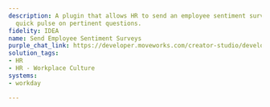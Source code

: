 ```yaml
---
description: A plugin that allows HR to send an employee sentiment survey to get a
  quick pulse on pertinent questions.
fidelity: IDEA
name: Send Employee Sentiment Surveys
purple_chat_link: https://developer.moveworks.com/creator-studio/developer-tools/purple-chat?purple_chat_v1=%7B%22messages%22%3A%5B%7B%22from%22%3A%22USER%22%2C%22text%22%3A%22Send+pulse+survey+to+Engineering+team%22%7D%2C%7B%22from%22%3A%22BOT%22%2C%22text%22%3A%22I+can+do+that.+Please+provide+the+question+and+options+for+the+survey.%22%7D%2C%7B%22from%22%3A%22USER%22%2C%22text%22%3A%22On+average%2C+how+many+days+a+week+are+you+coming+into+the+office%3F+Options%3A+Fully+Remote%2C+1-2+days%2C+3-4+days%2C+Everyday%22%7D%2C%7B%22from%22%3A%22BOT%22%2C%22text%22%3A%22%3Cp%3EGot+it.+Here%27s+the+pulse+survey+question+and+options%3A%3Cbr%3E%3C%2Fp%3E%22%2C%22cards%22%3A%5B%7B%22title%22%3A%22%3Cp%3EPulse+Survey+Question%3Cbr%3E%3C%2Fp%3E%22%2C%22text%22%3A%22%3Cp%3E%3Cb%3EQuestion%3A%3C%2Fb%3E+On+average%2C+how+many+days+a+week+are+you+coming+into+the+office%3F%3Cbr%3E%3Cb%3EOptions%3A%3C%2Fb%3E+Fully+Remote%2C+1-2+days%2C+3-4+days%2C+Everyday%3Cbr%3E%3C%2Fp%3E%22%2C%22buttons%22%3A%5B%7B%22style%22%3A%22PRIMARY%22%2C%22text%22%3A%22Send+Survey+to+Engineering+Team%22%7D%2C%7B%22text%22%3A%22Edit+Question%22%7D%2C%7B%22text%22%3A%22Cancel%22%7D%5D%7D%5D%7D%5D%2C%22settings%22%3A%7B%22colorStyle%22%3A%22LIGHT%22%2C%22startTime%22%3A%2211%3A43%2BAM%22%2C%22defaultPerson%22%3A%22GWEN%22%2C%22editable%22%3Atrue%2C%22botName%22%3A%22%22%2C%22botImageUrl%22%3A%22%22%7D%7D
solution_tags:
- HR
- HR - Workplace Culture
systems:
- workday

---
```

